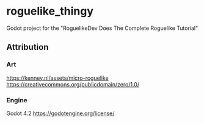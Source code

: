 # roguelike_thingy
Godot project for the "RoguelikeDev Does The Complete Roguelike Tutorial"

## Attribution

### Art
https://kenney.nl/assets/micro-roguelike
https://creativecommons.org/publicdomain/zero/1.0/

### Engine
Godot 4.2
https://godotengine.org/license/
